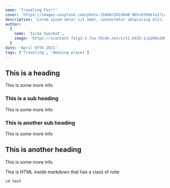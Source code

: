 ```yaml
---
name: 'Traveling Far!!'
cover: 'https://images.unsplash.com/photo-1508672019048-805c876b67e2?ixid=MXwxMjA3fDB8MHxzZWFyY2h8Mnx8dHJhdmVsfGVufDB8fDB8&ixlib=rb-1.2.1&auto=format&fit=crop&w=1000&q=60'
description: 'Lorem ipsum dolor sit amet, consectetur adipiscing elit, sed do eiusmod tempor incididunt ut labore et dolore magna aliqua. Ut enim ad minim veniam, quis nostrud exercitation ullamco laboris nisi ut aliquip ex ea commodo consequat. Duis aute irure dolor in reprehenderit in voluptate velit esse cillum dolore eu fugiat nulla pariatur. Excepteur sint occaecat cupidatat non proident, sunt in culpa qui officia deserunt mollit anim id est laborum.'
author:
  {
    name: 'Israa Guermat',
    image: 'https://scontent.falg2-2.fna.fbcdn.net/v/t1.6435-1/p200x200/168295242_1399529377055575_5677355426657111566_n.jpg?_nc_cat=101&ccb=1-3&_nc_sid=dbb9e7&_nc_eui2=AeGhpdokgIfrriAwwQmrvvz4nLiP9uR6chicuI_25HpyGMy2QT37DsBzYTHTop4Y1Pj6aLqDZyftqfNi8sTxLfNu&_nc_ohc=f3SjXfQN2rcAX-xonP_&_nc_ad=z-m&_nc_cid=1216&_nc_pt=1&_nc_ht=scontent.falg2-2.fna&tp=6&oh=46c6992ba97ac1adf4b9b062d6a9dc47&oe=6093E057',
  }
date: 'April 07th 2021'
tags: ['Traveling', 'Amazing places']
---
```


<blog-card></blog-card>

## This is a heading

This is some more info

### This is a sub heading

This is some more info

### This is another sub heading

This is some more info

## This is another heading

This is some more info

<div class="bg-blue-500 text-white p-4 mb-4">
  This is HTML inside markdown that has a class of note
</div>

```
cd test
```
